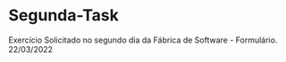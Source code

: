 # Segunda-Task
Exercício Solicitado no segundo dia da Fábrica de Software - Formulário. 
22/03/2022
